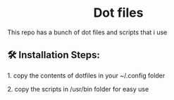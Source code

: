 <h1 align="center" id="title">Dot files</h1>

<p id="description">This repo has a bunch of dot files and scripts that i use</p>

<h2>🛠️ Installation Steps:</h2>

<p>1. copy the contents of dotfiles in your ~/.config folder</p>

<p>2. copy the scripts in /usr/bin folder for easy use</p>
